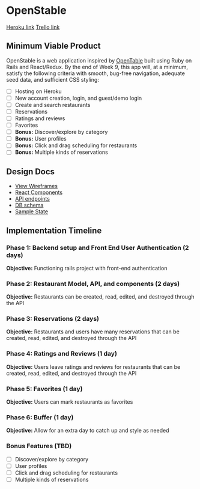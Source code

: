 # OpenStable

[Heroku link](#)
[Trello link](https://trello.com/lauracressmanfullstack)

## Minimum Viable Product

OpenStable is a web application inspired by [OpenTable](https://www.opentable.com) built using Ruby on Rails and React/Redux. By the end of Week 9, this app will, at a minimum, satisfy the following criteria with smooth, bug-free navigation, adequate seed data, and sufficient CSS styling:

- [ ] Hosting on Heroku
- [ ] New account creation, login, and guest/demo login
- [ ] Create and search restaurants
- [ ] Reservations
- [ ] Ratings and reviews
- [ ] Favorites
- [ ] **Bonus:** Discover/explore by category
- [ ] **Bonus:** User profiles
- [ ] **Bonus:** Click and drag scheduling for restaurants
- [ ] **Bonus:** Multiple kinds of reservations

## Design Docs
* [View Wireframes][wireframes]
* [React Components][components]
* [API endpoints][api-endpoints]
* [DB schema][schema]
* [Sample State][sample-state]

[wireframes]: wireframes
[components]: component-hierarchy.md
[sample-state]: sample-state.md
[api-endpoints]: api-endpoints.md
[schema]: schema.md

## Implementation Timeline
### Phase 1: Backend setup and Front End User Authentication (2 days)
**Objective:** Functioning rails project with front-end authentication

### Phase 2: Restaurant Model, API, and components (2 days)
**Objective:** Restaurants can be created, read, edited, and destroyed through the API

### Phase 3: Reservations (2 days)
**Objective:** Restaurants and users have many reservations that can be created, read, edited, and destroyed through the API

### Phase 4: Ratings and Reviews (1 day)
**Objective:** Users leave ratings and reviews for restaurants that can be created, read, edited, and destroyed through the API

### Phase 5: Favorites (1 day)
**Objective:** Users can mark restaurants as favorites

### Phase 6: Buffer (1 day)
**Objective:** Allow for an extra day to catch up and style as needed

### Bonus Features (TBD)
- [ ] Discover/explore by category
- [ ] User profiles
- [ ] Click and drag scheduling for restaurants
- [ ] Multiple kinds of reservations
